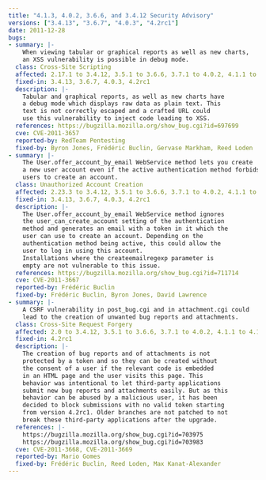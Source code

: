 ```yaml
---
title: "4.1.3, 4.0.2, 3.6.6, and 3.4.12 Security Advisory"
versions: ["3.4.13", "3.6.7", "4.0.3", "4.2rc1"]
date: 2011-12-28
bugs:
- summary: |-
    When viewing tabular or graphical reports as well as new charts,
    an XSS vulnerability is possible in debug mode.
  class: Cross-Site Scripting
  affected: 2.17.1 to 3.4.12, 3.5.1 to 3.6.6, 3.7.1 to 4.0.2, 4.1.1 to 4.1.3
  fixed-in: 3.4.13, 3.6.7, 4.0.3, 4.2rc1
  description: |-
    Tabular and graphical reports, as well as new charts have
    a debug mode which displays raw data as plain text. This
    text is not correctly escaped and a crafted URL could
    use this vulnerability to inject code leading to XSS.
  references: https://bugzilla.mozilla.org/show_bug.cgi?id=697699
  cve: CVE-2011-3657
  reported-by: RedTeam Pentesting
  fixed-by: Byron Jones, Frédéric Buclin, Gervase Markham, Reed Loden
- summary: |-
    The User.offer_account_by_email WebService method lets you create
    a new user account even if the active authentication method forbids
    users to create an account.
  class: Unauthorized Account Creation
  affected: 2.23.3 to 3.4.12, 3.5.1 to 3.6.6, 3.7.1 to 4.0.2, 4.1.1 to 4.1.3
  fixed-in: 3.4.13, 3.6.7, 4.0.3, 4.2rc1
  description: |-
    The User.offer_account_by_email WebService method ignores
    the user_can_create_account setting of the authentication
    method and generates an email with a token in it which the
    user can use to create an account. Depending on the
    authentication method being active, this could allow the
    user to log in using this account.
    Installations where the createemailregexp parameter is
    empty are not vulnerable to this issue.
  references: https://bugzilla.mozilla.org/show_bug.cgi?id=711714
  cve: CVE-2011-3667
  reported-by: Frédéric Buclin
  fixed-by: Frédéric Buclin, Byron Jones, David Lawrence
- summary: |-
    A CSRF vulnerability in post_bug.cgi and in attachment.cgi could
    lead to the creation of unwanted bug reports and attachments.
  class: Cross-Site Request Forgery
  affected: 2.0 to 3.4.12, 3.5.1 to 3.6.6, 3.7.1 to 4.0.2, 4.1.1 to 4.1.3
  fixed-in: 4.2rc1
  description: |-
    The creation of bug reports and of attachments is not
    protected by a token and so they can be created without
    the consent of a user if the relevant code is embedded
    in an HTML page and the user visits this page. This
    behavior was intentional to let third-party applications
    submit new bug reports and attachments easily. But as this
    behavior can be abused by a malicious user, it has been
    decided to block submissions with no valid token starting
    from version 4.2rc1. Older branches are not patched to not
    break these third-party applications after the upgrade.
  references: |-
    https://bugzilla.mozilla.org/show_bug.cgi?id=703975
    https://bugzilla.mozilla.org/show_bug.cgi?id=703983
  cve: CVE-2011-3668, CVE-2011-3669
  reported-by: Mario Gomes
  fixed-by: Frédéric Buclin, Reed Loden, Max Kanat-Alexander
---
```

